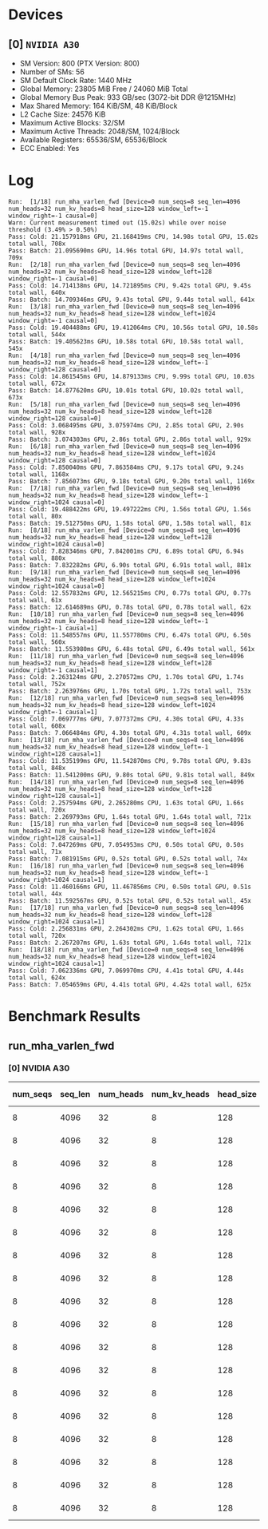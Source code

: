 # Devices

## [0] `NVIDIA A30`
* SM Version: 800 (PTX Version: 800)
* Number of SMs: 56
* SM Default Clock Rate: 1440 MHz
* Global Memory: 23805 MiB Free / 24060 MiB Total
* Global Memory Bus Peak: 933 GB/sec (3072-bit DDR @1215MHz)
* Max Shared Memory: 164 KiB/SM, 48 KiB/Block
* L2 Cache Size: 24576 KiB
* Maximum Active Blocks: 32/SM
* Maximum Active Threads: 2048/SM, 1024/Block
* Available Registers: 65536/SM, 65536/Block
* ECC Enabled: Yes

# Log

```
Run:  [1/18] run_mha_varlen_fwd [Device=0 num_seqs=8 seq_len=4096 num_heads=32 num_kv_heads=8 head_size=128 window_left=-1 window_right=-1 causal=0]
Warn: Current measurement timed out (15.02s) while over noise threshold (3.49% > 0.50%)
Pass: Cold: 21.157918ms GPU, 21.168419ms CPU, 14.98s total GPU, 15.02s total wall, 708x 
Pass: Batch: 21.095690ms GPU, 14.96s total GPU, 14.97s total wall, 709x
Run:  [2/18] run_mha_varlen_fwd [Device=0 num_seqs=8 seq_len=4096 num_heads=32 num_kv_heads=8 head_size=128 window_left=128 window_right=-1 causal=0]
Pass: Cold: 14.714138ms GPU, 14.721895ms CPU, 9.42s total GPU, 9.45s total wall, 640x 
Pass: Batch: 14.709346ms GPU, 9.43s total GPU, 9.44s total wall, 641x
Run:  [3/18] run_mha_varlen_fwd [Device=0 num_seqs=8 seq_len=4096 num_heads=32 num_kv_heads=8 head_size=128 window_left=1024 window_right=-1 causal=0]
Pass: Cold: 19.404488ms GPU, 19.412064ms CPU, 10.56s total GPU, 10.58s total wall, 544x 
Pass: Batch: 19.405623ms GPU, 10.58s total GPU, 10.58s total wall, 545x
Run:  [4/18] run_mha_varlen_fwd [Device=0 num_seqs=8 seq_len=4096 num_heads=32 num_kv_heads=8 head_size=128 window_left=-1 window_right=128 causal=0]
Pass: Cold: 14.861545ms GPU, 14.879133ms CPU, 9.99s total GPU, 10.03s total wall, 672x 
Pass: Batch: 14.877620ms GPU, 10.01s total GPU, 10.02s total wall, 673x
Run:  [5/18] run_mha_varlen_fwd [Device=0 num_seqs=8 seq_len=4096 num_heads=32 num_kv_heads=8 head_size=128 window_left=128 window_right=128 causal=0]
Pass: Cold: 3.068495ms GPU, 3.075974ms CPU, 2.85s total GPU, 2.90s total wall, 928x 
Pass: Batch: 3.074303ms GPU, 2.86s total GPU, 2.86s total wall, 929x
Run:  [6/18] run_mha_varlen_fwd [Device=0 num_seqs=8 seq_len=4096 num_heads=32 num_kv_heads=8 head_size=128 window_left=1024 window_right=128 causal=0]
Pass: Cold: 7.850040ms GPU, 7.863584ms CPU, 9.17s total GPU, 9.24s total wall, 1168x 
Pass: Batch: 7.856073ms GPU, 9.18s total GPU, 9.20s total wall, 1169x
Run:  [7/18] run_mha_varlen_fwd [Device=0 num_seqs=8 seq_len=4096 num_heads=32 num_kv_heads=8 head_size=128 window_left=-1 window_right=1024 causal=0]
Pass: Cold: 19.488422ms GPU, 19.497222ms CPU, 1.56s total GPU, 1.56s total wall, 80x 
Pass: Batch: 19.512750ms GPU, 1.58s total GPU, 1.58s total wall, 81x
Run:  [8/18] run_mha_varlen_fwd [Device=0 num_seqs=8 seq_len=4096 num_heads=32 num_kv_heads=8 head_size=128 window_left=128 window_right=1024 causal=0]
Pass: Cold: 7.828346ms GPU, 7.842001ms CPU, 6.89s total GPU, 6.94s total wall, 880x 
Pass: Batch: 7.832282ms GPU, 6.90s total GPU, 6.91s total wall, 881x
Run:  [9/18] run_mha_varlen_fwd [Device=0 num_seqs=8 seq_len=4096 num_heads=32 num_kv_heads=8 head_size=128 window_left=1024 window_right=1024 causal=0]
Pass: Cold: 12.557832ms GPU, 12.565215ms CPU, 0.77s total GPU, 0.77s total wall, 61x 
Pass: Batch: 12.614689ms GPU, 0.78s total GPU, 0.78s total wall, 62x
Run:  [10/18] run_mha_varlen_fwd [Device=0 num_seqs=8 seq_len=4096 num_heads=32 num_kv_heads=8 head_size=128 window_left=-1 window_right=-1 causal=1]
Pass: Cold: 11.548557ms GPU, 11.557780ms CPU, 6.47s total GPU, 6.50s total wall, 560x 
Pass: Batch: 11.553980ms GPU, 6.48s total GPU, 6.49s total wall, 561x
Run:  [11/18] run_mha_varlen_fwd [Device=0 num_seqs=8 seq_len=4096 num_heads=32 num_kv_heads=8 head_size=128 window_left=128 window_right=-1 causal=1]
Pass: Cold: 2.263124ms GPU, 2.270572ms CPU, 1.70s total GPU, 1.74s total wall, 752x 
Pass: Batch: 2.263976ms GPU, 1.70s total GPU, 1.72s total wall, 753x
Run:  [12/18] run_mha_varlen_fwd [Device=0 num_seqs=8 seq_len=4096 num_heads=32 num_kv_heads=8 head_size=128 window_left=1024 window_right=-1 causal=1]
Pass: Cold: 7.069777ms GPU, 7.077372ms CPU, 4.30s total GPU, 4.33s total wall, 608x 
Pass: Batch: 7.066484ms GPU, 4.30s total GPU, 4.31s total wall, 609x
Run:  [13/18] run_mha_varlen_fwd [Device=0 num_seqs=8 seq_len=4096 num_heads=32 num_kv_heads=8 head_size=128 window_left=-1 window_right=128 causal=1]
Pass: Cold: 11.535199ms GPU, 11.542870ms CPU, 9.78s total GPU, 9.83s total wall, 848x 
Pass: Batch: 11.541200ms GPU, 9.80s total GPU, 9.81s total wall, 849x
Run:  [14/18] run_mha_varlen_fwd [Device=0 num_seqs=8 seq_len=4096 num_heads=32 num_kv_heads=8 head_size=128 window_left=128 window_right=128 causal=1]
Pass: Cold: 2.257594ms GPU, 2.265280ms CPU, 1.63s total GPU, 1.66s total wall, 720x 
Pass: Batch: 2.269793ms GPU, 1.64s total GPU, 1.64s total wall, 721x
Run:  [15/18] run_mha_varlen_fwd [Device=0 num_seqs=8 seq_len=4096 num_heads=32 num_kv_heads=8 head_size=128 window_left=1024 window_right=128 causal=1]
Pass: Cold: 7.047269ms GPU, 7.054953ms CPU, 0.50s total GPU, 0.50s total wall, 71x 
Pass: Batch: 7.081915ms GPU, 0.52s total GPU, 0.52s total wall, 74x
Run:  [16/18] run_mha_varlen_fwd [Device=0 num_seqs=8 seq_len=4096 num_heads=32 num_kv_heads=8 head_size=128 window_left=-1 window_right=1024 causal=1]
Pass: Cold: 11.460166ms GPU, 11.467856ms CPU, 0.50s total GPU, 0.51s total wall, 44x 
Pass: Batch: 11.592567ms GPU, 0.52s total GPU, 0.52s total wall, 45x
Run:  [17/18] run_mha_varlen_fwd [Device=0 num_seqs=8 seq_len=4096 num_heads=32 num_kv_heads=8 head_size=128 window_left=128 window_right=1024 causal=1]
Pass: Cold: 2.256831ms GPU, 2.264302ms CPU, 1.62s total GPU, 1.66s total wall, 720x 
Pass: Batch: 2.267207ms GPU, 1.63s total GPU, 1.64s total wall, 721x
Run:  [18/18] run_mha_varlen_fwd [Device=0 num_seqs=8 seq_len=4096 num_heads=32 num_kv_heads=8 head_size=128 window_left=1024 window_right=1024 causal=1]
Pass: Cold: 7.062336ms GPU, 7.069970ms CPU, 4.41s total GPU, 4.44s total wall, 624x 
Pass: Batch: 7.054659ms GPU, 4.41s total GPU, 4.42s total wall, 625x
```

# Benchmark Results

## run_mha_varlen_fwd

### [0] NVIDIA A30

| num_seqs | seq_len | num_heads | num_kv_heads | head_size | window_left | window_right | causal |  Q Tensor   |  K Tensor  |  V Tensor  |   Output    | Tokens |  Est. FLOPS   | Memory Usage | Samples | CPU Time  | Noise | GPU Time  | Noise | Elem/s  | GlobalMem BW | BWUtil | Samples | Batch GPU |
|----------|---------|-----------|--------------|-----------|-------------|--------------|--------|-------------|------------|------------|-------------|--------|---------------|--------------|---------|-----------|-------|-----------|-------|---------|--------------|--------|---------|-----------|
|        8 |    4096 |        32 |            8 |       128 |          -1 |           -1 |      0 | 256.000 MiB | 64.000 MiB | 64.000 MiB | 256.000 MiB |  32768 | 1099511627776 |          640 |    708x | 21.168 ms | 3.50% | 21.158 ms | 3.49% |  1.549M |  31.718 GB/s |  3.40% |    709x | 21.096 ms |
|        8 |    4096 |        32 |            8 |       128 |         128 |           -1 |      0 | 256.000 MiB | 64.000 MiB | 64.000 MiB | 256.000 MiB |  32768 | 1099511627776 |          640 |    640x | 14.722 ms | 0.60% | 14.714 ms | 0.60% |  2.227M |  45.608 GB/s |  4.89% |    641x | 14.709 ms |
|        8 |    4096 |        32 |            8 |       128 |        1024 |           -1 |      0 | 256.000 MiB | 64.000 MiB | 64.000 MiB | 256.000 MiB |  32768 | 1099511627776 |          640 |    544x | 19.412 ms | 0.71% | 19.404 ms | 0.71% |  1.689M |  34.584 GB/s |  3.71% |    545x | 19.406 ms |
|        8 |    4096 |        32 |            8 |       128 |          -1 |          128 |      0 | 256.000 MiB | 64.000 MiB | 64.000 MiB | 256.000 MiB |  32768 | 1099511627776 |          640 |    672x | 14.879 ms | 1.88% | 14.862 ms | 0.54% |  2.205M |  45.156 GB/s |  4.84% |    673x | 14.878 ms |
|        8 |    4096 |        32 |            8 |       128 |         128 |          128 |      0 | 256.000 MiB | 64.000 MiB | 64.000 MiB | 256.000 MiB |  32768 | 1099511627776 |          640 |    928x |  3.076 ms | 0.75% |  3.068 ms | 0.71% | 10.679M | 218.703 GB/s | 23.44% |    929x |  3.074 ms |
|        8 |    4096 |        32 |            8 |       128 |        1024 |          128 |      0 | 256.000 MiB | 64.000 MiB | 64.000 MiB | 256.000 MiB |  32768 | 1099511627776 |          640 |   1168x |  7.864 ms | 2.68% |  7.850 ms | 0.65% |  4.174M |  85.489 GB/s |  9.16% |   1169x |  7.856 ms |
|        8 |    4096 |        32 |            8 |       128 |          -1 |         1024 |      0 | 256.000 MiB | 64.000 MiB | 64.000 MiB | 256.000 MiB |  32768 | 1099511627776 |          640 |     80x | 19.497 ms | 0.58% | 19.488 ms | 0.59% |  1.681M |  34.435 GB/s |  3.69% |     81x | 19.513 ms |
|        8 |    4096 |        32 |            8 |       128 |         128 |         1024 |      0 | 256.000 MiB | 64.000 MiB | 64.000 MiB | 256.000 MiB |  32768 | 1099511627776 |          640 |    880x |  7.842 ms | 2.43% |  7.828 ms | 0.53% |  4.186M |  85.725 GB/s |  9.19% |    881x |  7.832 ms |
|        8 |    4096 |        32 |            8 |       128 |        1024 |         1024 |      0 | 256.000 MiB | 64.000 MiB | 64.000 MiB | 256.000 MiB |  32768 | 1099511627776 |          640 |     61x | 12.565 ms | 0.50% | 12.558 ms | 0.50% |  2.609M |  53.440 GB/s |  5.73% |     62x | 12.615 ms |
|        8 |    4096 |        32 |            8 |       128 |          -1 |           -1 |      1 | 256.000 MiB | 64.000 MiB | 64.000 MiB | 256.000 MiB |  32768 | 1099511627776 |          640 |    560x | 11.558 ms | 0.86% | 11.549 ms | 0.81% |  2.837M |  58.110 GB/s |  6.23% |    561x | 11.554 ms |
|        8 |    4096 |        32 |            8 |       128 |         128 |           -1 |      1 | 256.000 MiB | 64.000 MiB | 64.000 MiB | 256.000 MiB |  32768 | 1099511627776 |          640 |    752x |  2.271 ms | 0.89% |  2.263 ms | 0.82% | 14.479M | 296.532 GB/s | 31.78% |    753x |  2.264 ms |
|        8 |    4096 |        32 |            8 |       128 |        1024 |           -1 |      1 | 256.000 MiB | 64.000 MiB | 64.000 MiB | 256.000 MiB |  32768 | 1099511627776 |          640 |    608x |  7.077 ms | 0.63% |  7.070 ms | 0.62% |  4.635M |  94.924 GB/s | 10.17% |    609x |  7.066 ms |
|        8 |    4096 |        32 |            8 |       128 |          -1 |          128 |      1 | 256.000 MiB | 64.000 MiB | 64.000 MiB | 256.000 MiB |  32768 | 1099511627776 |          640 |    848x | 11.543 ms | 0.72% | 11.535 ms | 0.72% |  2.841M |  58.177 GB/s |  6.23% |    849x | 11.541 ms |
|        8 |    4096 |        32 |            8 |       128 |         128 |          128 |      1 | 256.000 MiB | 64.000 MiB | 64.000 MiB | 256.000 MiB |  32768 | 1099511627776 |          640 |    720x |  2.265 ms | 1.08% |  2.258 ms | 1.02% | 14.515M | 297.258 GB/s | 31.86% |    721x |  2.270 ms |
|        8 |    4096 |        32 |            8 |       128 |        1024 |          128 |      1 | 256.000 MiB | 64.000 MiB | 64.000 MiB | 256.000 MiB |  32768 | 1099511627776 |          640 |     71x |  7.055 ms | 0.47% |  7.047 ms | 0.46% |  4.650M |  95.227 GB/s | 10.21% |     74x |  7.082 ms |
|        8 |    4096 |        32 |            8 |       128 |          -1 |         1024 |      1 | 256.000 MiB | 64.000 MiB | 64.000 MiB | 256.000 MiB |  32768 | 1099511627776 |          640 |     44x | 11.468 ms | 0.35% | 11.460 ms | 0.34% |  2.859M |  58.558 GB/s |  6.28% |     45x | 11.593 ms |
|        8 |    4096 |        32 |            8 |       128 |         128 |         1024 |      1 | 256.000 MiB | 64.000 MiB | 64.000 MiB | 256.000 MiB |  32768 | 1099511627776 |          640 |    720x |  2.264 ms | 0.89% |  2.257 ms | 0.82% | 14.519M | 297.359 GB/s | 31.87% |    721x |  2.267 ms |
|        8 |    4096 |        32 |            8 |       128 |        1024 |         1024 |      1 | 256.000 MiB | 64.000 MiB | 64.000 MiB | 256.000 MiB |  32768 | 1099511627776 |          640 |    624x |  7.070 ms | 0.64% |  7.062 ms | 0.64% |  4.640M |  95.024 GB/s | 10.18% |    625x |  7.055 ms |
